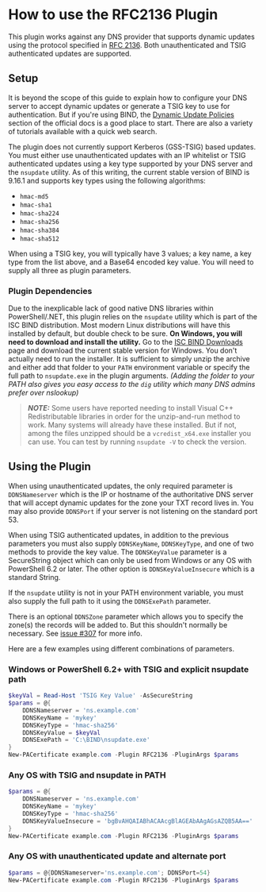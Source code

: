 # How to use the RFC2136 Plugin

This plugin works against any DNS provider that supports dynamic updates using the protocol specified in [RFC 2136](https://tools.ietf.org/html/rfc2136). Both unauthenticated and TSIG authenticated updates are supported.

## Setup

It is beyond the scope of this guide to explain how to configure your DNS server to accept dynamic updates or generate a TSIG key to use for authentication. But if you're using BIND, the [Dynamic Update Policies](https://bind9.readthedocs.io/en/latest/reference.html#dynamic-update-policies) section of the official docs is a good place to start. There are also a variety of tutorials available with a quick web search.

The plugin does not currently support Kerberos (GSS-TSIG) based updates. You must either use unauthenticated updates with an IP whitelist or TSIG authenticated updates using a key type supported by your DNS server and the `nsupdate` utility. As of this writing, the current stable version of BIND is 9.16.1 and supports key types using the following algorithms:

- `hmac-md5`
- `hmac-sha1`
- `hmac-sha224`
- `hmac-sha256`
- `hmac-sha384`
- `hmac-sha512`

When using a TSIG key, you will typically have 3 values; a key name, a key type from the list above, and a Base64 encoded key value. You will need to supply all three as plugin parameters.

### Plugin Dependencies

Due to the inexplicable lack of good native DNS libraries within PowerShell/.NET, this plugin relies on the `nsupdate` utility which is part of the ISC BIND distribution. Most modern Linux distributions will have this installed by default, but double check to be sure. **On Windows, you will need to download and install the utility.** Go to the [ISC BIND Downloads](https://www.isc.org/download/) page and download the current stable version for Windows. You don't actually need to run the installer. It is sufficient to simply unzip the archive and either add that folder to your `PATH` environment variable or specify the full path to `nsupdate.exe` in the plugin arguments. *(Adding the folder to your PATH also gives you easy access to the `dig` utility which many DNS admins prefer over nslookup)*

> **_NOTE:_** Some users have reported needing to install Visual C++ Redistributable libraries in order for the unzip-and-run method to work. Many systems will already have these installed. But if not, among the files unzipped should be a `vcredist_x64.exe` installer you can use. You can test by running `nsupdate -V` to check the version.

## Using the Plugin

When using unauthenticated updates, the only required parameter is `DDNSNameserver` which is the IP or hostname of the authoritative DNS server that will accept dynamic updates for the zone your TXT record lives in. You may also provide `DDNSPort` if your server is not listening on the standard port 53.

When using TSIG authenticated updates, in addition to the previous parameters you must also supply `DDNSKeyName`, `DDNSKeyType`, and one of two methods to provide the key value. The `DDNSKeyValue` parameter is a SecureString object which can only be used from Windows or any OS with PowerShell 6.2 or later. The other option is `DDNSKeyValueInsecure` which is a standard String.

If the `nsupdate` utility is not in your PATH environment variable, you must also supply the full path to it using the `DDNSExePath` parameter.

There is an optional `DDNSZone` parameter which allows you to specify the zone(s) the records will be added to. But this shouldn't normally be necessary. See [issue #307](https://github.com/rmbolger/Posh-ACME/issues/307) for more info.

Here are a few examples using different combinations of parameters.

### Windows or PowerShell 6.2+ with TSIG and explicit nsupdate path

```powershell
$keyVal = Read-Host 'TSIG Key Value' -AsSecureString
$params = @{
    DDNSNameserver = 'ns.example.com'
    DDNSKeyName = 'mykey'
    DDNSKeyType = 'hmac-sha256'
    DDNSKeyValue = $keyVal
    DDNSExePath = 'C:\BIND\nsupdate.exe'
}
New-PACertificate example.com -Plugin RFC2136 -PluginArgs $params
```

### Any OS with TSIG and nsupdate in PATH

```powershell
$params = @{
    DDNSNameserver = 'ns.example.com'
    DDNSKeyName = 'mykey'
    DDNSKeyType = 'hmac-sha256'
    DDNSKeyValueInsecure = 'bgBvAHQAIABhACAAcgBlAGEAbAAgAGsAZQB5AA=='
}
New-PACertificate example.com -Plugin RFC2136 -PluginArgs $params
```

### Any OS with unauthenticated update and alternate port

```powershell
$params = @{DDNSNameserver='ns.example.com'; DDNSPort=54}
New-PACertificate example.com -Plugin RFC2136 -PluginArgs $params
```
